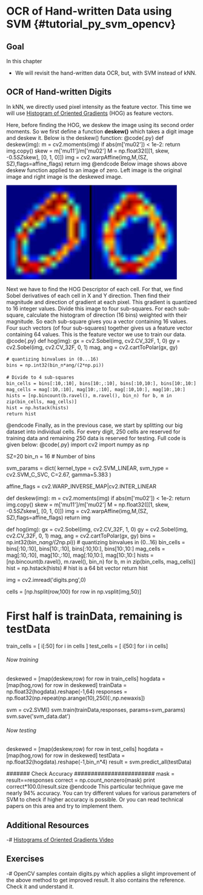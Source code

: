 OCR of Hand-written Data using SVM {#tutorial_py_svm_opencv}
==================================

Goal
----

In this chapter

-   We will revisit the hand-written data OCR, but, with SVM instead of kNN.

OCR of Hand-written Digits
--------------------------

In kNN, we directly used pixel intensity as the feature vector. This time we will use [Histogram of
Oriented Gradients](http://en.wikipedia.org/wiki/Histogram_of_oriented_gradients) (HOG) as feature
vectors.

Here, before finding the HOG, we deskew the image using its second order moments. So we first define
a function **deskew()** which takes a digit image and deskew it. Below is the deskew() function:
@code{.py}
def deskew(img):
    m = cv2.moments(img)
    if abs(m['mu02']) < 1e-2:
        return img.copy()
    skew = m['mu11']/m['mu02']
    M = np.float32([[1, skew, -0.5*SZ*skew], [0, 1, 0]])
    img = cv2.warpAffine(img,M,(SZ, SZ),flags=affine_flags)
    return img
@endcode
Below image shows above deskew function applied to an image of zero. Left image is the original
image and right image is the deskewed image.

![image](images/deskew.jpg)

Next we have to find the HOG Descriptor of each cell. For that, we find Sobel derivatives of each
cell in X and Y direction. Then find their magnitude and direction of gradient at each pixel. This
gradient is quantized to 16 integer values. Divide this image to four sub-squares. For each
sub-square, calculate the histogram of direction (16 bins) weighted with their magnitude. So each
sub-square gives you a vector containing 16 values. Four such vectors (of four sub-squares) together
gives us a feature vector containing 64 values. This is the feature vector we use to train our data.
@code{.py}
def hog(img):
    gx = cv2.Sobel(img, cv2.CV_32F, 1, 0)
    gy = cv2.Sobel(img, cv2.CV_32F, 0, 1)
    mag, ang = cv2.cartToPolar(gx, gy)

    # quantizing binvalues in (0...16)
    bins = np.int32(bin_n*ang/(2*np.pi))

    # Divide to 4 sub-squares
    bin_cells = bins[:10,:10], bins[10:,:10], bins[:10,10:], bins[10:,10:]
    mag_cells = mag[:10,:10], mag[10:,:10], mag[:10,10:], mag[10:,10:]
    hists = [np.bincount(b.ravel(), m.ravel(), bin_n) for b, m in zip(bin_cells, mag_cells)]
    hist = np.hstack(hists)
    return hist
@endcode
Finally, as in the previous case, we start by splitting our big dataset into individual cells. For
every digit, 250 cells are reserved for training data and remaining 250 data is reserved for
testing. Full code is given below:
@code{.py}
import cv2
import numpy as np

SZ=20
bin_n = 16 # Number of bins

svm_params = dict( kernel_type = cv2.SVM_LINEAR,
                    svm_type = cv2.SVM_C_SVC,
                    C=2.67, gamma=5.383 )

affine_flags = cv2.WARP_INVERSE_MAP|cv2.INTER_LINEAR

def deskew(img):
    m = cv2.moments(img)
    if abs(m['mu02']) < 1e-2:
        return img.copy()
    skew = m['mu11']/m['mu02']
    M = np.float32([[1, skew, -0.5*SZ*skew], [0, 1, 0]])
    img = cv2.warpAffine(img,M,(SZ, SZ),flags=affine_flags)
    return img

def hog(img):
    gx = cv2.Sobel(img, cv2.CV_32F, 1, 0)
    gy = cv2.Sobel(img, cv2.CV_32F, 0, 1)
    mag, ang = cv2.cartToPolar(gx, gy)
    bins = np.int32(bin_n*ang/(2*np.pi))    # quantizing binvalues in (0...16)
    bin_cells = bins[:10,:10], bins[10:,:10], bins[:10,10:], bins[10:,10:]
    mag_cells = mag[:10,:10], mag[10:,:10], mag[:10,10:], mag[10:,10:]
    hists = [np.bincount(b.ravel(), m.ravel(), bin_n) for b, m in zip(bin_cells, mag_cells)]
    hist = np.hstack(hists)     # hist is a 64 bit vector
    return hist

img = cv2.imread('digits.png',0)

cells = [np.hsplit(row,100) for row in np.vsplit(img,50)]

# First half is trainData, remaining is testData
train_cells = [ i[:50] for i in cells ]
test_cells = [ i[50:] for i in cells]

######     Now training      ########################

deskewed = [map(deskew,row) for row in train_cells]
hogdata = [map(hog,row) for row in deskewed]
trainData = np.float32(hogdata).reshape(-1,64)
responses = np.float32(np.repeat(np.arange(10),250)[:,np.newaxis])

svm = cv2.SVM()
svm.train(trainData,responses, params=svm_params)
svm.save('svm_data.dat')

######     Now testing      ########################

deskewed = [map(deskew,row) for row in test_cells]
hogdata = [map(hog,row) for row in deskewed]
testData = np.float32(hogdata).reshape(-1,bin_n*4)
result = svm.predict_all(testData)

#######   Check Accuracy   ########################
mask = result==responses
correct = np.count_nonzero(mask)
print correct*100.0/result.size
@endcode
This particular technique gave me nearly 94% accuracy. You can try different values for various
parameters of SVM to check if higher accuracy is possible. Or you can read technical papers on this
area and try to implement them.

Additional Resources
--------------------

-#  [Histograms of Oriented Gradients Video](www.youtube.com/watch?v=0Zib1YEE4LU‎)

Exercises
---------

-#  OpenCV samples contain digits.py which applies a slight improvement of the above method to get
    improved result. It also contains the reference. Check it and understand it.

